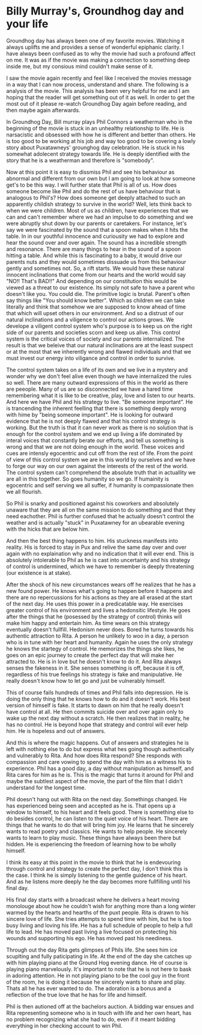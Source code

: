 # Billy Murray's, Groundhog day and your life

Groundhog day has always been one of my favorite movies. Watching it
always uplifts me and provides a sense of wonderful epiphanic clarity.
I have always been confused as to why the movie had such a profound
affect on me. It was as if the movie was making a connection to
something deep inside me, but my consious mind couldn't make sense of
it.

I saw the movie again recently and feel like I received the movies
message in a way that I can now process, understand and share. The
following is a analysis of the movie. This analysis has been very
helpful for me and I am hoping that the reader will get something out
of it as well. In order to get the most out of it please re-watch
Groundhog Day again before reading, and then maybe again afterwards.

In Groundhog Day, Bill murray plays Phil Connors a weatherman who in
the beginning of the movie is stuck in an unhealthy relationship to
life. He is narsacistic and obsessed with how he is different and
better than others. He is too good to be working at his job and way
too good to be covering a lowly story about Puxatawneys' grounghog day
celebration. He is stuck in his somewhat adolecent strategy towards
life. He is deeply identified with the story that he is a weatherman
and therefore is "somebody".

Now at this point it is easy to dissmiss Phil and see his behaviour as
abnormal and different from our own but I am going to look at how
someone get's to be this way. I will further state that Phil is all of
us. How does someone become like Phil and do the rest of us have
behaviour that is analogous to Phil's? How does someone get deeply
attached to such an apparently childish strategy to survive in the
world? Well, lets think back to when we were children. Most of us as
children, have experiences that we can and can't remember where we had
an impulse to do something and we were abruptly shut down by our
parents or caretakers. For instance, let's say we were fascinated by
the sound that a spoon makes when it hits the table. In in our
youthful innocence and curiousity we had to explore and hear the sound
over and over again. The sound has a incredible strength and
resonance. There are many things to hear in the sound of a spoon
hitting a table. And while this is fascinating to a baby, it would
drive our parents nuts and they would sometimes dissuade us from this
behaviour gently and sometimes not. So, a rift starts. We would have
these natural innocent inclinations that come from our hearts and the
world would say "NO!! That's BAD!!" And depending on our constitution
this would be viewed as a threat to our existence. Its simply not safe
to have a parent who doesn't like you. You could die. The primitive
logic is brutal. Parent's often say things like "You should know
better". Which as children we can take literally and think that
somehow we are supposed to know ahead of time that which will upset
others in our environment. And so a distrust of our natural
inclinations and a viligence to control our actions grows. We develope
a viligent control system who's purpose is to keep us on the right
side of our parents and societies scorn and keep us alive. This
control system is the critical voices of society and our parents
internalized. The result is that we beleive that our natural
inclinations are at the least suspect or at the most that we
inherently wrong and flawed individuals and that we must invest our
energy into viligance and control in order to survive.

The control system takes on a life of its own and we live in a mystery
and wonder why we don't feel alive even though we have internalized
the rules so well. There are many outward expressions of this in the
world as there are peeople. Many of us are so disconnected we have a
hared time remembering what it is like to be creative, play, love and
listen to our hearts. And here we have Phil and his strategy to live.
"Be someone important". He is trancending the inherent feelling that
there is something deeply wrong with hime by "being someone
important". He is looking for outward evidence that he is not deeply
flawed and that his control strategy is working. But the truth is that
it can never work as there is no solution that is enough for the
control system and we end up living a life dominated by interal voices
that constantly berate our efforts, and tell us something is wrong and
that we are not doing enough in the world. These voices and cues are
intensly egocentric and cut off from the rest of life. From the point
of view of this control system we are in this world by ourselves and
we have to forge our way on our own against the interests of the rest
of the world. The control system can't comprehend the absolute truth
that in actuallity we are all in this together. So goes humanity so we
go. If humainity is egocentric and self serving we all suffer, if
humanity is compassionate then we all flourish.

So Phil is snarky and positioned against his coworkers and absolutely
unaware that they are all on the same mission to do something and that
they need eachother. Phil is further confused that he actually doesn't
control the weather and is actually "stuck" in Puxatawney for an
ubearable evening with the hicks that are below him.

And then the best thing happens to him. His stuckness manifests into
reality. His is forced to stay in Pux and relive the same day over and
over again with no explaination why and no indication that it will
ever end. This is absolutely intolerable to Phil as he is cast into
uncertainty and his strategy of control is undermined, which we have
to remember is deeply threatening (our existence is at stake).

After the shock of his new circumstances wears off he realizes that he
has a new found power. He knows what's going to happen before it
happens and there are no repercussions for his actions as they are all
erased at the start of the next day. He uses this power in a
predicatable way. He exercises greater control of his environment and
lives a hedonsitic lifestyle. He goes after the things that he
(posessed by the strategy of control) thinks will make him happy and
entertain him. As time wears on this strategy eventually doesn't
fullfill. Hedonism never does. Bored he turns towards his authentic
attraction to Rita. A person he unlikely to woo in a day, a person who
is in tune with her heart and humanity. Again he uses the only
strategy he knows the startegy of control. He memorizes the things she
likes, he goes on an epic journey to create the perfect day that will
make her attracted to. He is in love but he doesn't know to do it. And
Rita always senses the fakeness in it. She senses something is off,
because it is off, regardless of his true feelings his strategy is
fake and manipulative. He really doesn't know how to let go and just
be vulnerably himself.

This of course fails hundreds of times and Phil falls into depression.
He is doing the only thing that he knows how to do and it doesn't
work. His best version of himself is fake. It starts to dawn on him
that he really doesn't have control at all. He then commits suicide
over and over again only to wake up the next day without a scratch. He
then realizes that in reality, he has no control. He is beyond hope
that strategy and control will ever help him. He is hopeless and out
of answers.

And this is where the magic happens. Out of answers and strategies he
is left with nothing else to do but express what hes going though
authentically and vulnerably to Rita. And how does Rita respond? She
responds with compassion and care vowing to spend the day with him as
a witness his to experience. Phil has a good day, a day without
manipulation as himself, and Rita cares for him as he is. This is the
magic that turns it around for Phil and maybe the subtlest aspect of
the movie, the part of the film that I didn't understand for the
longest time.  

Phil doesn't hang out with Rita on the next day. Somethings changed.
He has experienced being seen and accepted as he is. That opens up a
window to himself, to his heart and it feels good. There is something
else to do besides control, he can listen to the quiet voice of his
heart. There are things that he wants to do that will bring him joy.
He learns that he sincerely wants to read poetry and classics. He
wants to help people. He sincerely wants to learn to play music. These
things have always been there but hidden. He is experiencing the
freedom of learning how to be wholly himself.  

I think its easy at this point in the movie to think that he is
endevouring through control and strategy to create the perfect day, I
don't think this is the case. I think he is simply listening to the
gentle guidence of his heart. And as he listens more deeply he the day
becomes more fullfilling until his final day.

His final day starts with a broadcast where he delivers a heart moving
monolouge about how he couldn't wish for anything more than a long
winter warmed by the hearts and hearths of the puxt people. Rita is
drawn to his sincere love of life. She tries attempts to spend time
with him, but he is too busy living and loving his life. He has a full
schedule of people to help a full life to lead. He has moved past
living a live focused on protecting his wounds and supporting his ego.
He has moved past his neediness.

Through out the day Rita gets glimpses of Phils life. She sees him ice
scuplting and fully paticipating in life. At the end of the day she
catches up with him playing piano at the Ground Hog evening dance. He
of course is playing piano marvelously. It's important to note that he
is not here to bask in adoring attention. He in not playing piano to
be the cool guy in the front of the room, he is doing it because he
sincerely wants to share and play. Thats all he has ever wanted to do.
The adoration is a bonus and a reflection of the true love that he has
for life and himself.

Phil is then autioned off at the bachelors auction. A bidding war
ensues and Rita representing someone who is in touch with life and her
own heart, has no problem recognizing what she had to do, even if it
meant bidding everything in her checking account to win Phil.



 